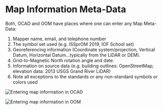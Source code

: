 # Map Information Meta-Data

Both, OCAD and OOM have places where one can enter any Map Meta-Data:

1. Mapper name, email, and telephone number
2. The symbol set used \(e.g. ISSprOM 2019, IOF School set\)
3. Georeferencing information \(Coordinate system/projection, Vertical Datum, Horizontal Datum…typically from the LiDAR or DEM\).
4. Grid-to-Magnetic North rotation angle and date.
5. Information on source data \(e.g. building outlines: OpenStreetMap; elevation data: 2013 USGS Grand River LiDAR\)
6. Note all exceptions to the standards or any non-standard symbols or colors used

![Entering map information in OCAD](https://lh3.googleusercontent.com/mefK-kkJwH-oXmD3MUFjnW3OTtzBCJLawgHRXVzf3g5WmnvEzdFGLopiz_EMbgLK2MnTf_rrTueqpXBm7ULAJqeiXgdV2wJI8po0vyS226dnKVwoIeC-moTaYEVKXH4OSBOgU5aN)



![Entering map information in OOM](https://lh6.googleusercontent.com/BX6f3XifEIP4rdNvj_qQ0MyeLd0I4FayqbBXNdGa8eklGATuQw23yKuRj95_MiItzaARuvPEKbkzz-NCOVjApNDdNkPqNkZogwVAKraIiTz0I8JIjLSVuw8sb-6jLvMiMEpRiYsP)

